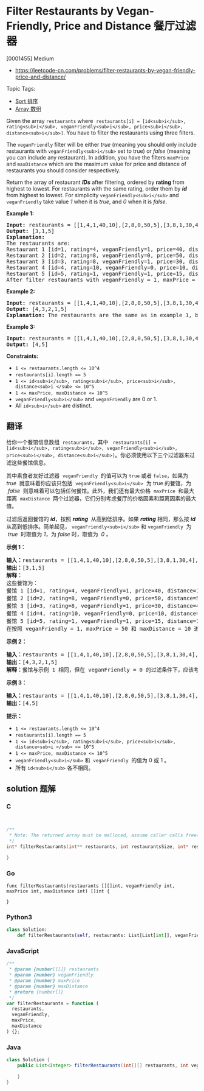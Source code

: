 # Filter Restaurants by Vegan-Friendly, Price and Distance 餐厅过滤器

[0001455] Medium

- https://leetcode-cn.com/problems/filter-restaurants-by-vegan-friendly-price-and-distance/

Topic Tags:

- [Sort 排序](https://leetcode-cn.com/tag/sort/)
- [Array 数组](https://leetcode-cn.com/tag/array/)

Given the array `restaurants` where  `restaurants[i] = [id<sub>i</sub>, rating<sub>i</sub>, veganFriendly<sub>i</sub>, price<sub>i</sub>, distance<sub>i</sub>]`. You have to filter the restaurants using three filters.

The `veganFriendly` filter will be either _true_ (meaning you should only include restaurants with `veganFriendly<sub>i</sub>` set to true) or *false* (meaning you can include any restaurant). In addition, you have the filters `maxPrice` and `maxDistance` which are the maximum value for price and distance of restaurants you should consider respectively.

Return the array of restaurant _**IDs**_ after filtering, ordered by **rating** from highest to lowest. For restaurants with the same rating, order them by _**id**_ from highest to lowest. For simplicity `veganFriendly<sub>i</sub>` and `veganFriendly` take value _1_ when it is _true_, and _0_ when it is _false_.

**Example 1:**

<pre><strong>Input:</strong> restaurants = [[1,4,1,40,10],[2,8,0,50,5],[3,8,1,30,4],[4,10,0,10,3],[5,1,1,15,1]], veganFriendly = 1, maxPrice = 50, maxDistance = 10
<strong>Output:</strong> [3,1,5] 
<strong>Explanation: 
</strong>The restaurants are:
Restaurant 1 [id=1, rating=4, veganFriendly=1, price=40, distance=10]
Restaurant 2 [id=2, rating=8, veganFriendly=0, price=50, distance=5]
Restaurant 3 [id=3, rating=8, veganFriendly=1, price=30, distance=4]
Restaurant 4 [id=4, rating=10, veganFriendly=0, price=10, distance=3]
Restaurant 5 [id=5, rating=1, veganFriendly=1, price=15, distance=1] 
After filter restaurants with veganFriendly = 1, maxPrice = 50 and maxDistance = 10 we have restaurant 3, restaurant 1 and restaurant 5 (ordered by rating from highest to lowest). 
</pre>

**Example 2:**

<pre><strong>Input:</strong> restaurants = [[1,4,1,40,10],[2,8,0,50,5],[3,8,1,30,4],[4,10,0,10,3],[5,1,1,15,1]], veganFriendly = 0, maxPrice = 50, maxDistance = 10
<strong>Output:</strong> [4,3,2,1,5]
<strong>Explanation:</strong> The restaurants are the same as in example 1, but in this case the filter veganFriendly = 0, therefore all restaurants are considered.
</pre>

**Example 3:**

<pre><strong>Input:</strong> restaurants = [[1,4,1,40,10],[2,8,0,50,5],[3,8,1,30,4],[4,10,0,10,3],[5,1,1,15,1]], veganFriendly = 0, maxPrice = 30, maxDistance = 3
<strong>Output:</strong> [4,5]
</pre>

**Constraints:**

- `1 <= restaurants.length <= 10^4`
- `restaurants[i].length == 5`
- `1 <= id<sub>i</sub>, rating<sub>i</sub>, price<sub>i</sub>, distance<sub>i </sub> <= 10^5`
- `1 <= maxPrice, maxDistance <= 10^5`
- `veganFriendly<sub>i</sub>` and `veganFriendly` are 0 or 1.
- All `id<sub>i</sub>` are distinct.

## 翻译

给你一个餐馆信息数组  `restaurants`，其中   `restaurants[i] = [id<sub>i</sub>, rating<sub>i</sub>, veganFriendly<sub>i</sub>, price<sub>i</sub>, distance<sub>i</sub>]`。你必须使用以下三个过滤器来过滤这些餐馆信息。

其中素食者友好过滤器  `veganFriendly`  的值可以为 `true` 或者 `false`，如果为 *true*  就意味着你应该只包括  `veganFriendly<sub>i</sub>`  为 true 的餐馆，为  *false*  则意味着可以包括任何餐馆。此外，我们还有最大价格  `maxPrice`  和最大距离  `maxDistance`  两个过滤器，它们分别考虑餐厅的价格因素和距离因素的最大值。

过滤后返回餐馆的 **_id_**，按照 ***rating***  从高到低排序。如果 _**rating**_ 相同，那么按 _**id**_ 从高到低排序。简单起见， `veganFriendly<sub>i</sub>` 和 `veganFriendly`  为  *true*  时取值为 _1_，为 _false_ 时，取值为  *0 。*

**示例 1：**

<pre><strong>输入：</strong>restaurants = [[1,4,1,40,10],[2,8,0,50,5],[3,8,1,30,4],[4,10,0,10,3],[5,1,1,15,1]], veganFriendly = 1, maxPrice = 50, maxDistance = 10
<strong>输出：</strong>[3,1,5] 
<strong>解释： 
</strong>这些餐馆为：
餐馆 1 [id=1, rating=4, veganFriendly=1, price=40, distance=10]
餐馆 2 [id=2, rating=8, veganFriendly=0, price=50, distance=5]
餐馆 3 [id=3, rating=8, veganFriendly=1, price=30, distance=4]
餐馆 4 [id=4, rating=10, veganFriendly=0, price=10, distance=3]
餐馆 5 [id=5, rating=1, veganFriendly=1, price=15, distance=1] 
在按照 veganFriendly = 1, maxPrice = 50 和 maxDistance = 10 进行过滤后，我们得到了餐馆 3, 餐馆 1 和 餐馆 5（按评分从高到低排序）。 
</pre>

**示例 2：**

<pre><strong>输入：</strong>restaurants = [[1,4,1,40,10],[2,8,0,50,5],[3,8,1,30,4],[4,10,0,10,3],[5,1,1,15,1]], veganFriendly = 0, maxPrice = 50, maxDistance = 10
<strong>输出：</strong>[4,3,2,1,5]
<strong>解释：</strong>餐馆与示例 1 相同，但在 veganFriendly = 0 的过滤条件下，应该考虑所有餐馆。
</pre>

**示例 3：**

<pre><strong>输入：</strong>restaurants = [[1,4,1,40,10],[2,8,0,50,5],[3,8,1,30,4],[4,10,0,10,3],[5,1,1,15,1]], veganFriendly = 0, maxPrice = 30, maxDistance = 3
<strong>输出：</strong>[4,5]
</pre>

**提示：**

- `1 <= restaurants.length <= 10^4`
- `restaurants[i].length == 5`
- `1 <= id<sub>i</sub>, rating<sub>i</sub>, price<sub>i</sub>, distance<sub>i </sub> <= 10^5`
- `1 <= maxPrice, maxDistance <= 10^5`
- `veganFriendly<sub>i</sub>` 和  `veganFriendly`  的值为 0 或 1 。
- 所有 `id<sub>i</sub>` 各不相同。

## solution 题解

### C

```c


/**
 * Note: The returned array must be malloced, assume caller calls free().
 */
int* filterRestaurants(int** restaurants, int restaurantsSize, int* restaurantsColSize, int veganFriendly, int maxPrice, int maxDistance, int* returnSize){

}
```

### Go

```golang
func filterRestaurants(restaurants [][]int, veganFriendly int, maxPrice int, maxDistance int) []int {

}
```

### Python3

```python
class Solution:
    def filterRestaurants(self, restaurants: List[List[int]], veganFriendly: int, maxPrice: int, maxDistance: int) -> List[int]:
```

### JavaScript

```javascript
/**
 * @param {number[][]} restaurants
 * @param {number} veganFriendly
 * @param {number} maxPrice
 * @param {number} maxDistance
 * @return {number[]}
 */
var filterRestaurants = function (
  restaurants,
  veganFriendly,
  maxPrice,
  maxDistance
) {};
```

### Java

```java
class Solution {
    public List<Integer> filterRestaurants(int[][] restaurants, int veganFriendly, int maxPrice, int maxDistance) {

    }
}
```
